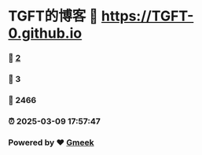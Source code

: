 # TGFT的博客 :link: https://TGFT-0.github.io 
### :page_facing_up: [2](https://TGFT-0.github.io/tag.html) 
### :speech_balloon: 3 
### :hibiscus: 2466 
### :alarm_clock: 2025-03-09 17:57:47 
### Powered by :heart: [Gmeek](https://github.com/Meekdai/Gmeek)
